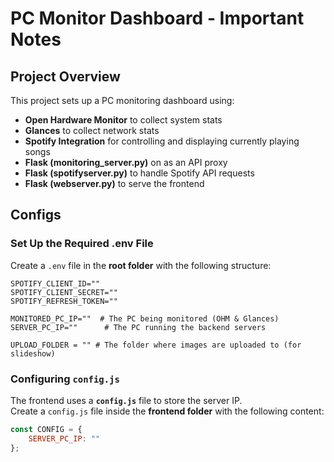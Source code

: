 # PC Monitor Dashboard - Important Notes

## Project Overview

This project sets up a PC monitoring dashboard using:

- **Open Hardware Monitor** to collect system stats
- **Glances** to collect network stats
- **Spotify Integration** for controlling and displaying currently playing songs
- **Flask (monitoring_server.py)** on as an API proxy
- **Flask (spotifyserver.py)** to handle Spotify API requests
- **Flask (webserver.py)** to serve the frontend

## Configs
### Set Up the Required .env File
Create a `.env` file in the **root folder** with the following structure:
```
SPOTIFY_CLIENT_ID=""
SPOTIFY_CLIENT_SECRET=""
SPOTIFY_REFRESH_TOKEN=""

MONITORED_PC_IP=""  # The PC being monitored (OHM & Glances)
SERVER_PC_IP=""      # The PC running the backend servers

UPLOAD_FOLDER = "" # The folder where images are uploaded to (for slideshow)
```

### Configuring `config.js`
The frontend uses a **`config.js`** file to store the server IP.  
Create a `config.js` file inside the **frontend folder** with the following content:
```js
const CONFIG = {
    SERVER_PC_IP: ""
};
